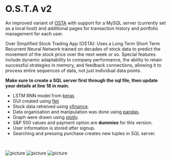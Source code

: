 # O.S.T.A v2

An improved variant of [OSTA](https://github.com/styg1an0fficial/O.S.T.A/edit/main/README.md) with support for a MySQL server (currently set as a local host) and additional pages for transaction history and portfolio management for each user.

Over Simplified Stock Trading App (OSTA): Uses a Long Term Short Term Recurrent Neural Network trained on decades of stock data to predict the movement of the stock price over the next week or so. Special features include dynamic adaptability to company performance, the ability to retain successful strategies in memory, and feedback connections, allowing it to process entire sequences of data, not just individual data points.

**Make sure to create a SQL server first through the sql file, then update your details at line 18 in main.**
- LSTM RNN model from [keras](https://keras.io/)
- GUI created using [flet](https://flet.dev/)
- Stock data retreived using [yfinance](https://pypi.org/project/yfinance/).
- Data organisation and manipulation was done using [pandas](https://pandas.pydata.org/).
- Graph were drawn using [plotly](https://plotly.com/).
- S&P 500 values and payment option are **dummies** for this version.
- User information is stored after signup.
- Searching and pressing purchase creates new tuples in SQL server.
<br>

![picture](https://github.com/styg1an0fficial/O.S.T.A/assets/113419133/4d17d93d-34cf-4c38-9522-0d178dc8e22f)
![picture](https://github.com/styg1an0fficial/O.S.T.A/assets/113419133/4d17d93d-34cf-4c38-9522-0d178dc8e22f)
![picture](https://github.com/styg1an0fficial/O.S.T.A/assets/113419133/4cc5d6ed-cc5e-4d75-a63f-69e8018ad27f)

<br>

